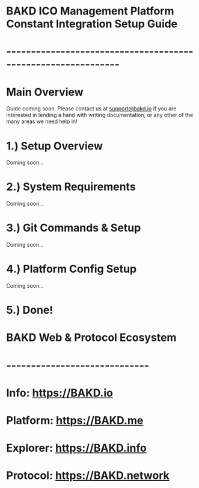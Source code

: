 # BAKD ICO Management Platform Constant Integration Setup Guide
# -------------------------------------------------------------

# Main Overview
Guide coming soon. Please contact us at support@bakd.io if you are interested
in lending a hand with writing documentation, or any other of the many areas
we need help in!

# 1.) Setup Overview
Coming soon...

# 2.) System Requirements
Coming soon...

# 3.) Git Commands & Setup
Coming soon...

# 4.) Platform Config Setup
Coming soon...

# 5.) Done!

# BAKD Web & Protocol Ecosystem
# -----------------------------
# Info:     https://BAKD.io
# Platform: https://BAKD.me
# Explorer: https://BAKD.info
# Protocol: https://BAKD.network
